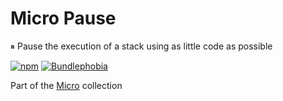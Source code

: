 # Micro Pause

⏸ Pause the execution of a stack using as little code as possible

[![npm](https://img.shields.io/npm/v/@chaffity/micro-pause.svg?style=flat-square)](https://www.npmjs.com/package/@chaffity/micro-pause)
[![Bundlephobia](https://img.shields.io/bundlephobia/min/@chaffity/micro-pause.svg?style=flat-square)](https://bundlephobia.com/result?p=@chaffity/micro-pause)


Part of the [Micro](https://github.com/Chaffity/micro) collection
